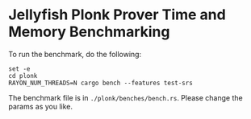 # Jellyfish Plonk Prover Time and Memory Benchmarking

To run the benchmark, do the following:

```
set -e
cd plonk
RAYON_NUM_THREADS=N cargo bench --features test-srs
```

The benchmark file is in `./plonk/benches/bench.rs`. Please change the params as you like.
